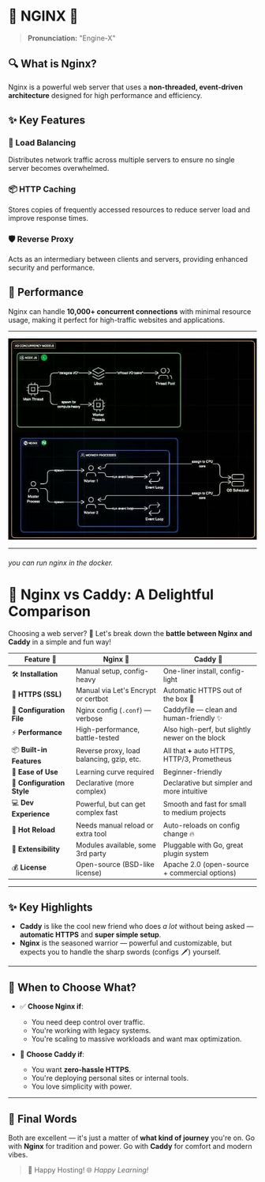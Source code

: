 ﻿# 🚀 NGINX 🚀

> **Pronunciation:** "Engine-X"

## 🔍 What is Nginx?

Nginx is a powerful web server that uses a **non-threaded, event-driven architecture** designed for high performance and efficiency.

## ✨ Key Features

### 🔄 Load Balancing
Distributes network traffic across multiple servers to ensure no single server becomes overwhelmed.

### 📦 HTTP Caching
Stores copies of frequently accessed resources to reduce server load and improve response times.

### 🛡️ Reverse Proxy
Acts as an intermediary between clients and servers, providing enhanced security and performance.

## 💪 Performance

Nginx can handle **10,000+ concurrent connections** with minimal resource usage, making it perfect for high-traffic websites and applications.

---

![Arcitecture](./Node&Nginx_Architecture.jpeg)


---
###### you can run nginx in the docker.

# 🚀 Nginx vs Caddy: A Delightful Comparison

Choosing a web server? 🤔 Let's break down the **battle between Nginx and Caddy** in a simple and fun way!

| Feature 🚩               | **Nginx** 🧱                                   | **Caddy** 🍃                                     |
|--------------------------|-----------------------------------------------|--------------------------------------------------|
| 🛠️ **Installation**      | Manual setup, config-heavy                    | One-liner install, config-light                 |
| 🔐 **HTTPS (SSL)**       | Manual via Let's Encrypt or certbot           | Automatic HTTPS out of the box 💚               |
| 📄 **Configuration File**| Nginx config (`.conf`) — verbose              | Caddyfile — clean and human-friendly ✨         |
| ⚡ **Performance**        | High-performance, battle-tested               | Also high-perf, but slightly newer on the block |
| 📦 **Built-in Features** | Reverse proxy, load balancing, gzip, etc.     | All that **+** auto HTTPS, HTTP/3, Prometheus   |
| 👶 **Ease of Use**       | Learning curve required                       | Beginner-friendly                              |
| 🧠 **Configuration Style**| Declarative (more complex)                   | Declarative but simpler and more intuitive      |
| 💻 **Dev Experience**    | Powerful, but can get complex fast            | Smooth and fast for small to medium projects    |
| 🔁 **Hot Reload**        | Needs manual reload or extra tool             | Auto-reloads on config change 🔥                |
| 🧩 **Extensibility**     | Modules available, some 3rd party             | Pluggable with Go, great plugin system          |
| 💰 **License**           | Open-source (BSD-like license)                | Apache 2.0 (open-source + commercial options)   |

---

## ✨ Key Highlights

- **Caddy** is like the cool new friend who does *a lot* without being asked — **automatic HTTPS** and **super simple setup**.
- **Nginx** is the seasoned warrior — powerful and customizable, but expects you to handle the sharp swords (configs 🗡️) yourself.

---

## 🤔 When to Choose What?

- ✅ **Choose Nginx if**:
  - You need deep control over traffic.
  - You're working with legacy systems.
  - You're scaling to massive workloads and want max optimization.

- 🌱 **Choose Caddy if**:
  - You want **zero-hassle HTTPS**.
  - You're deploying personal sites or internal tools.
  - You love simplicity with power.

---

## 💬 Final Words

Both are excellent — it's just a matter of **what kind of journey** you're on.
Go with **Nginx** for tradition and power.
Go with **Caddy** for comfort and modern vibes.

> 🌟 Happy Hosting! 🌐
>    *Happy Learning!*
